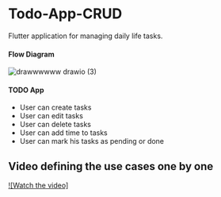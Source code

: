 # Todo-App-CRUD

Flutter application for managing daily life tasks.

#### Flow Diagram ####
![drawwwwww drawio (3)](https://user-images.githubusercontent.com/108008682/185385214-a223afb4-f212-4982-979f-7e30150becd8.png)

#### TODO App ####

- User can create tasks
- User can edit tasks
- User can delete tasks
- User can add time to tasks
- User can mark his tasks as pending or done


## Video defining the use cases one by one

[![Watch the video]](https://youtu.be/7OIsRlqQKjo)

